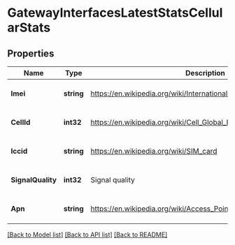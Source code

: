 # GatewayInterfacesLatestStatsCellularStats

## Properties
Name | Type | Description | Notes
------------ | ------------- | ------------- | -------------
**Imei** | **string** | https://en.wikipedia.org/wiki/International_Mobile_Equipment_Identity | [optional] [default to null]
**CellId** | **int32** | https://en.wikipedia.org/wiki/Cell_Global_Identity | [optional] [default to null]
**Iccid** | **string** | https://en.wikipedia.org/wiki/SIM_card | [optional] [default to null]
**SignalQuality** | **int32** | Signal quality | [optional] [default to null]
**Apn** | **string** | https://en.wikipedia.org/wiki/Access_Point_Name | [optional] [default to null]

[[Back to Model list]](../README.md#documentation-for-models) [[Back to API list]](../README.md#documentation-for-api-endpoints) [[Back to README]](../README.md)

